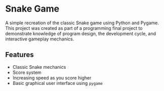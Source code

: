 # Snake Game

A simple recreation of the classic Snake game using Python and Pygame. This project was created as part of a programming final project to demonstrate knowledge of program design, the development cycle, and interactive gameplay mechanics.

## Features

- Classic Snake mechanics
- Score system
- Increasing speed as you score higher
- Basic graphical user interface using `pygame`
